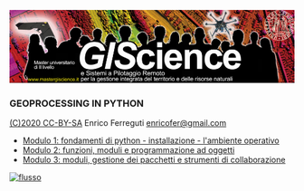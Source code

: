 [![Copertina](Copertina.png)](http://www.mastergiscience.it)

### GEOPROCESSING IN PYTHON

[(C)2020 CC-BY-SA](https://creativecommons.org/licenses/by-sa/3.0/it/) Enrico Ferreguti enricofer@gmail.com

* [Modulo 1: fondamenti di python - installazione - l'ambiente operativo](https://enricofer.github.io/python_giscience_2020/MODULI/modulo_1.htm)
* [Modulo 2: funzioni, moduli e programmazione ad oggetti](https://enricofer.github.io/python_giscience_2020/MODULI/modulo_2.htm)
* [Modulo 3: moduli, gestione dei pacchetti e strumenti di collaborazione](https://enricofer.github.io/python_giscience_2020/MODULI/modulo_3.htm)

[![flusso](https://i.creativecommons.org/l/by-sa/3.0/88x31.png)](https://creativecommons.org/licenses/by-sa/3.0/it/)